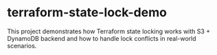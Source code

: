 # terraform-state-lock-demo
This project demonstrates how Terraform state locking works with S3 + DynamoDB backend and how to handle lock conflicts in real-world scenarios.
